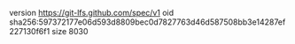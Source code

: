 version https://git-lfs.github.com/spec/v1
oid sha256:597372177e06d593d8809bec0d7827763d46d587508bb3e14287ef227130f6f1
size 8030
